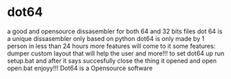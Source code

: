 # dot64
a good and opensource dissasembler for both 64 and 32 bits files
dot 64 is a unique dissasembler only based on python
dot64 is only made by 1 person in less than 24 hours
more features will come to it
some features:
dumper
custom layout that will help the user
and more!!!
to set dot64 up run setup.bat and after it says succesfully close the thing it opened and open open.bat
enjoyy!!!
Dot64 is a Opensource software
